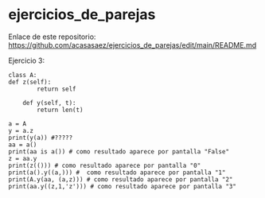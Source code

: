 # ejercicios_de_parejas

Enlace de este repositorio: https://github.com/acasasaez/ejercicios_de_parejas/edit/main/README.md




Ejercicio 3:
```
class A:
def z(self): 
        return self 
 
    def y(self, t): 
        return len(t) 
 
a = A 
y = a.z 
print(y(a)) #?????
aa = a() 
print(aa is a()) # como resultado aparece por pantalla "False"
z = aa.y 
print(z(())) # como resultado aparece por pantalla "0"
print(a().y((a,))) #  como resultado aparece por pantalla "1"
print(A.y(aa, (a,z))) # como resultado aparece por pantalla "2"
print(aa.y((z,1,'z'))) # como resultado aparece por pantalla "3"
```
